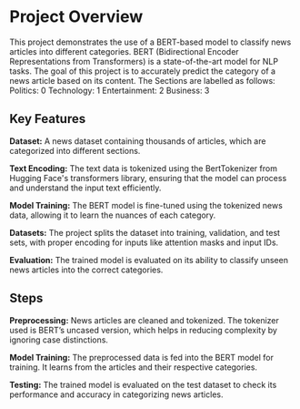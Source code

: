 # Project Overview
This project demonstrates the use of a BERT-based model to classify news articles into different categories. BERT (Bidirectional Encoder Representations from Transformers) is a state-of-the-art model for NLP tasks. The goal of this project is to accurately predict the category of a news article based on its content. The Sections are labelled as follows: Politics: 0 Technology: 1 Entertainment: 2 Business: 3

## Key Features

**Dataset:** A news dataset containing thousands of articles, which are categorized into different sections.

**Text Encoding:** The text data is tokenized using the BertTokenizer from Hugging Face's transformers library, ensuring that the model can process and understand the input text efficiently.

**Model Training:** The BERT model is fine-tuned using the tokenized news data, allowing it to learn the nuances of each category.

**Datasets:** The project splits the dataset into training, validation, and test sets, with proper encoding for inputs like attention masks and input IDs.

**Evaluation:** The trained model is evaluated on its ability to classify unseen news articles into the correct categories. 

## Steps

**Preprocessing:** News articles are cleaned and tokenized. The tokenizer used is BERT’s uncased version, which helps in reducing complexity by ignoring case distinctions.

**Model Training:** The preprocessed data is fed into the BERT model for training. It learns from the articles and their respective categories.

**Testing:** The trained model is evaluated on the test dataset to check its performance and accuracy in categorizing news articles.
